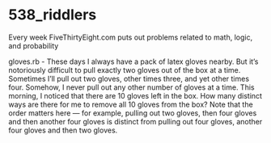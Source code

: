 # 538_riddlers
Every week FiveThirtyEight.com puts out problems related to math, logic, and probability

gloves.rb -
These days I always have a pack of latex gloves nearby. But it’s notoriously difficult to pull exactly two gloves out of the box at a time. Sometimes I’ll pull out two gloves, other times three, and yet other times four. Somehow, I never pull out any other number of gloves at a time.
This morning, I noticed that there are 10 gloves left in the box. How many distinct ways are there for me to remove all 10 gloves from the box? Note that the order matters here — for example, pulling out two gloves, then four gloves and then another four gloves is distinct from pulling out four gloves, another four gloves and then two gloves.
